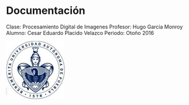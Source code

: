# Documentación

Clase: Procesamiento Digital de Imagenes
Profesor: Hugo Garcia Monroy
Alumno: Cesar Eduardo Placido Velazco
Periodo: Otoño 2016

![BUAP](https://raw.githubusercontent.com/SirMcCartney01/DocumentacionPDI/master/buap.jpg)
